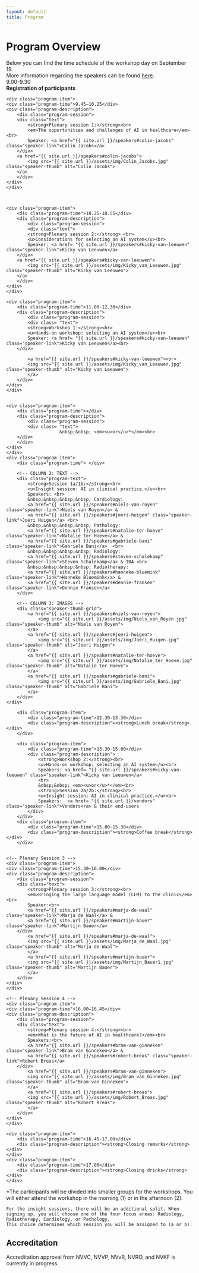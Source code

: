 ```yaml
---
layout: default
title: Program
---
```


# Program Overview

<!-- #### Plenary Opening  
 
 <div class="content">
    <p>
  A practical story from the clinic on the opportunities and challenges of AI in healthcare.  </p>
</div>

#### Introduction to AI Selection
  Key considerations for selecting an AI system.  

#### Hands-on Workshops  
  Interactive sessions focused on selecting AI systems for healthcare.  

#### Insight Sessions: AI in Clinical Practice
<div class = "content"> <p>
  <a href="{{ site.baseurl }}/vendors">Vendors</a> from Cardiology, Pathology, Radiology, and Radiotherapy present their AI solutions and discuss implementation with end-users.
  </p>
  </div>

#### Plenary Discussion  
  A panel discussion on the future of AI in healthcare, covering impact, ethics, and trends.  

#### Networking Opportunities
  Time to connect with experts and peers over coffee, lunch, and closing drinks.  

## Accreditation 
Accreditation approval from NVVC, NVVP, NVvR, NVRO, and NVKF is currently in progress.
 -->
<div class="content">
Below you can find the time schedule of the workshop day on September 19. <br>
More information regarding the speakers can be found <a href= "{{ site.url }}/speakers">here</a>.
</div>

<div class="program">
    <div class="program-item">
        <div class="program-time">9.00-9.30</div>  
        <div class="program-description"><strong>Registration of participants</strong></div>
    </div>

    <div class="program-item">
    <div class="program-time">9.45–10.25</div>
    <div class="program-description">
        <div class="program-session">
        <div class="text">
            <strong>Plenary session 1:</strong><br>
            <em>The opportunities and challenges of AI in healthcare</em><br>
            Speaker: <a href="{{ site.url }}/speakers#colin-jacobs" class="speaker-link">Colin Jacobs</a>
        </div>
        <a href="{{ site.url }}/speakers#colin-jacobs">
            <img src="{{ site.url }}/assets/img/Colin_Jacobs.jpg" class="speaker-thumb" alt="Colin Jacobs">
        </a>
        </div>
    </div>
    </div>



    <div class="program-item">
        <div class="program-time">10.25-10.55</div>
        <div class="program-description">
            <div class="program-session">
            <div class="text">
            <strong>Plenary session 2:</strong> <br>
            <u>Considerations for selecting an AI system</u><br>
            Speaker: <a href= "{{ site.url }}/speakers#kicky-van-leeuwen" class="speaker-link">Kicky van Leeuwen</a>
        </div>
        <a href="{{ site.url }}/speakers#kicky-van-leeuwen">
            <img src="{{ site.url }}/assets/img/Kicky_van_Leeuwen.jpg" class="speaker-thumb" alt="Kicky van Leeuwen">
        </a>
        </div>
    </div>
    </div>

    <div class="program-item">
        <div class="program-time">11.00-12.30</div>
        <div class="program-description">
            <div class="program-session">
            <div class= "text">
            <strong>Workshop 1:</strong><br>
            <u>Hands-on workshop: selecting an AI system</u><br>
            Speaker: <a href= "{{ site.url }}/speakers#kicky-van-leeuwen" class="speaker-link">Kicky van Leeuwen</a><br>
        </div>

            <a href="{{ site.url }}/speakers#kicky-van-leeuwen"><br>
            <img src="{{ site.url }}/assets/img/Kicky_van_Leeuwen.jpg" class="speaker-thumb" alt="Kicky van Leeuwen">
            </a>
        </div>
    </div>
    </div>

        
    <div class="program-item">
        <div class="program-time"></div>
        <div class="program-description">
            <div class="program-session">
            <div class= "text">
                        &nbsp;&nbsp; <em><u>or</u>*</em><br>
        </div>
        </div>
    </div>
    </div>
    <div class="program-item">
        <div class="program-time"> </div> 

        <!-- COLUMN 2: TEXT -->
        <div class="program-text">            
            <strong>Session 1a/1b:</strong><br>
            <u>Insight session: AI in clinical practice.</u><br>
            Speakers: <br> 
            &nbsp;&nbsp;&nbsp;&nbsp; Cardiology: 
            <a href="{{ site.url }}/speakers#niels-van-royen" class="speaker-link">Niels van Royen</a> & 
            <a href="{{ site.url }}/speakers#joeri-huigen" class="speaker-link">Joeri Huigen</a> <br>
            &nbsp;&nbsp;&nbsp;&nbsp; Pathology: 
            <a href="{{ site.url }}/speakers#natalie-ter-hoeve" class="speaker-link">Natalie ter Hoeve</a> & 
            <a href="{{ site.url }}/speakers#gabriele-bani" class="speaker-link">Gabriele Bani</a>  <br>        
            &nbsp;&nbsp;&nbsp;&nbsp; Radiology: 
            <a href="{{ site.url }}/speakers#steven-schalekamp" class="speaker-link">Steven Schalekamp</a> & TBA <br>
            &nbsp;&nbsp;&nbsp;&nbsp; Radiotherapy: 
            <a href="{{ site.url }}/speakers#hanneke-bluemink" class="speaker-link">Hanneke Bluemink</a> & 
            <a href="{{ site.url }}/speakers#dennie-fransen" class="speaker-link">Dennie Fransen</a>  
        </div>

        <!-- COLUMN 3: IMAGES -->
        <div class="speaker-thumb-grid">
            <a href="{{ site.url }}/speakers#niels-van-royen">
                <img src="{{ site.url }}/assets/img/Niels_van_Royen.jpg" class="speaker-thumb" alt="Niels van Royen">
            </a>
            <a href="{{ site.url }}/speakers#joeri-huigen">
                <img src="{{ site.url }}/assets/img/Joeri_Huigen.jpg" class="speaker-thumb" alt="Joeri Huigen">
            </a>
            <a href="{{ site.url }}/speakers#natalie-ter-hoeve">
                <img src="{{ site.url }}/assets/img/Natalie_ter_Hoeve.jpg" class="speaker-thumb" alt="Natalie ter Hoeve">
            </a>
            <a href="{{ site.url }}/speakers#gabriele-bani">
                <img src="{{ site.url }}/assets/img/Gabriele_Bani.jpg" class="speaker-thumb" alt="Gabriele Bani">
            </a>
        </div>
    </div>

        <div class="program-item">
            <div class="program-time">12.30-13.30</div>
            <div class="program-description"><strong>Lunch break</strong></div>
        </div>

        <div class="program-item">
            <div class="program-time">13.30-15.00</div>
            <div class="program-description">
                <strong>Workshop 2:</strong><br>
                <u>Hands-on workshop: selecting an AI system</u><br>
                Speakers: <a href= "{{ site.url }}/speakers#kicky-van-leeuwen" class="speaker-link">Kicky van Leeuwen</a>
                <br> 
                &nbsp;&nbsp; <em><u>or</u>*</em><br>
                <strong>Session 2a/2b:</strong><br>
                <u>Insight session: AI in clinical practice.</u><br>
                Speakers:  <a href= "{{ site.url }}/vendors" class="speaker-link">Vendors</a> & their end-users
            </div>
        </div>
        <div class="program-item">
            <div class="program-time">15.00-15.30</div>
            <div class="program-description"><strong>Coffee break</strong></div>
        </div>


    <!-- Plenary Session 3 -->
    <div class="program-item">
    <div class="program-time">15.30–16.00</div>
    <div class="program-description">
        <div class="program-session">
        <div class="text">
            <strong>Plenary session 3:</strong><br>
            <em>Bringing the large language model (LLM) to the clinic</em><br>
            Speaker:<br>
            <a href="{{ site.url }}/speakers#marja-de-waal" class="speaker-link">Marja de Waal</a> &
            <a href="{{ site.url }}/speakers#martijn-bauer" class="speaker-link">Martijn Bauer</a>
        </div>
            <a href="{{ site.url }}/speakers#marja-de-waal">
            <img src="{{ site.url }}/assets/img/Marja_de_Waal.jpg" class="speaker-thumb" alt="Marja de Waal">
            </a>
            <a href="{{ site.url }}/speakers#martijn-bauer">
            <img src="{{ site.url }}/assets/img/Martijn_Bauer1.jpg" class="speaker-thumb" alt="Martijn Bauer">
            </a>
        </div>
    </div>
    </div>

    <!-- Plenary Session 4 -->
    <div class="program-item">
    <div class="program-time">16.00–16.45</div>
    <div class="program-description">
        <div class="program-session">
        <div class="text">
            <strong>Plenary session 4:</strong><br>
            <em>What is the future of AI in healthcare?</em><br>
            Speakers:<br>
            <a href="{{ site.url }}/speakers#bram-van-ginneken" class="speaker-link">Bram van Ginneken</a> &
            <a href="{{ site.url }}/speakers#robert-breas" class="speaker-link">Robert Breas</a>
        </div>
            <a href="{{ site.url }}/speakers#bram-van-ginneken">
            <img src="{{ site.url }}/assets/img/Bram_van_Ginneken.jpg" class="speaker-thumb" alt="Bram van Ginneken">
            </a>
            <a href="{{ site.url }}/speakers#robert-breas">
            <img src="{{ site.url }}/assets/img/Robert_Breas.jpg" class="speaker-thumb" alt="Robert Breas">
            </a>
        </div>
    </div>
    </div>

    <div class="program-item">
        <div class="program-time">16.45-17.00</div>
        <div class="program-description"><strong>Closing remarks</strong></div>
    </div>
    <div class="program-item">
        <div class="program-time">17.00</div>
        <div class="program-description"><strong>Closing drinks</strong></div>
    </div>
</div>




<div class="content">
    *The participants will be divided into smaller groups for the workshops. You will either attend the workshop in the morning (1) or in the afternoon (2).  

    For the insight sessions, there will be an additional split. When signing up, you will choose one of the four focus areas: Radiology, Radiotherapy, Cardiology, or Pathology.  
    This choice determines which session you will be assigned to (a or b).


<h2>Accreditation</h2>
Accreditation approval from NVVC, NVVP, NVvR, NVRO, and NVKF is currently in progress.
</div> 